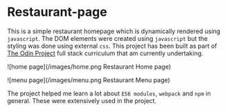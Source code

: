 # Restaurant-page

This is a simple restaurant homepage which is dynamically rendered using `javascript`. The DOM elements were created using `javascript` but the styling was done using external `css`. This project has been built as part of [The Odin Project](https://theodinproject.com/home) full stack curriculum that am currently undertaking.

![home page](/images/home.png Restaurant Home page)

![menu page](/images/menu.png Restaurant Menu page)

The project helped me learn a lot about `ES6 modules`, `webpack` and `npm` in general. These were extensively used in the project.